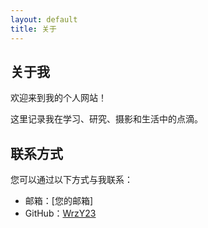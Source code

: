 ```yaml
---
layout: default
title: 关于
---
```


<section class="card">
    <h1>关于我</h1>
    <p>欢迎来到我的个人网站！</p>
    <p>这里记录我在学习、研究、摄影和生活中的点滴。</p>
</section>

<section class="card">
    <h2>联系方式</h2>
    <p>您可以通过以下方式与我联系：</p>
    <ul>
        <li>邮箱：[您的邮箱]</li>
        <li>GitHub：<a href="https://github.com/WrzY23" target="_blank">WrzY23</a></li>
        <!-- 可以添加更多的社交媒体链接 -->
    </ul>
</section>